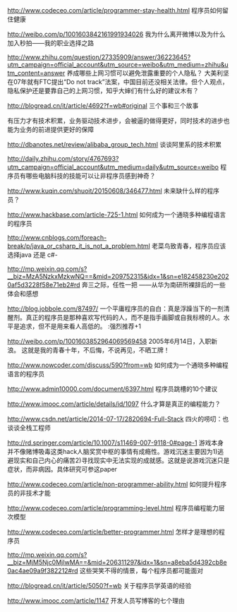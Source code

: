 http://www.codeceo.com/article/programmer-stay-health.html
程序员如何留住健康

http://weibo.com/p/1001603842161991934026
我为什么离开微博以及为什么加入秒拍——我的职业选择之路

http://www.zhihu.com/question/27335909/answer/36223645?utm_campaign=official_account&utm_source=weibo&utm_medium=zhihu&utm_content=answer
养成哪些上网习惯可以避免泄露重要的个人隐私？
大美利坚在07年就有FTC提出“Do not track”法案，中国目前还没相关法律。但个人观点，隐私保护还是要靠自己的上网习惯，知乎大婶们有什么好的建议木有？

http://blogread.cn/it/article/4692?f=wb#original
三个事和三个故事

有压力才有技术积累，业务驱动技术进步，会被逼的做得更好，同时技术的进步也能为业务的前进提供更好的保障

http://dbanotes.net/review/alibaba_group_tech.html
谈谈阿里系的技术积累

http://daily.zhihu.com/story/4767693?utm_campaign=official_account&utm_medium=daily&utm_source=weibo
程序员有哪些电脑科技的技能可以让非程序员感到神奇？

http://www.kuqin.com/shuoit/20150608/346477.html
未来缺什么样的程序员？

http://www.hackbase.com/article-725-1.html
如何成为一个通晓多种编程语言的程序员

http://www.cnblogs.com/foreach-break/p/java_or_csharp_it_is_not_a_problem.html
老菜鸟致青春，程序员应该选择java 还是 c#-

http://mp.weixin.qq.com/s?__biz=MzA5NzkxMzkwNQ==&mid=209752315&idx=1&sn=e182458230e2020af5d3228f58e71eb2#rd
奔三之际，任性一把 ——从华为南研所裸辞后的一些体会和感想

http://blog.jobbole.com/87497/
一个平庸程序员的自白：真是浮躁当下的一剂清醒剂。真正的程序员是那种喜欢写代码的人，而不是指手画脚或自我标榜的人。水平是追求，但不是用来看人高低的。 :强烈推荐+1

http://weibo.com/p/1001603852964069569458
2005年6月14日，入职新浪。
这就是我的青春十年，不后悔，不说再见，不晒工牌！

http://www.nowcoder.com/discuss/590?from=wb
如何成为一个通晓多种编程语言的程序员

http://www.admin10000.com/document/6397.html
程序员跳槽的10个建议

http://www.imooc.com/article/details/id/1097
什么才算是真正的编程能力？

http://www.csdn.net/article/2014-07-17/2820694-Full-Stack
四火的唠叨：也谈谈全栈工程师

http://rd.springer.com/article/10.1007/s11469-007-9118-0#page-1
游戏本身并不像赌博吸毒这类hack人脑奖赏中枢的事情有成瘾性。游戏沉迷主要因为1)逃避现实和自己内心的痛苦2)寻找现实中无法实现的成就感。这就是说游戏沉迷只是症状，而非病因。具体研究可参这paper

http://www.codeceo.com/article/non-programmer-ability.html
如何提升程序员的非技术才能

http://www.codeceo.com/article/programming-level.html
程序员编程能力层次模型

http://www.codeceo.com/article/better-programmer.html
怎样才是理想的程序员

http://mp.weixin.qq.com/s?__biz=MjM5Njc0MjIwMA==&mid=206311297&idx=1&sn=a8eba5d4392cb8e0ac4ae09a9f382212#rd
这些哭笑不得的情景，每个程序员都可能面对

http://blogread.cn/it/article/5050?f=wb
关于程序员学英语的经验

http://www.imooc.com/article/1147
开发人员写博客的七个理由